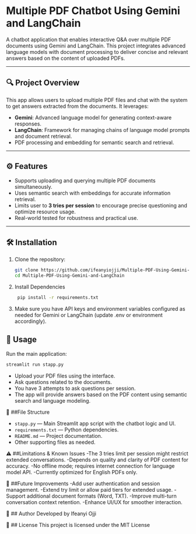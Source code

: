 # Multiple PDF Chatbot Using Gemini and LangChain

A chatbot application that enables interactive Q&A over multiple PDF documents using Gemini and LangChain. This project integrates advanced language models with document processing to deliver concise and relevant answers based on the content of uploaded PDFs.

---

## 🔍 Project Overview

This app allows users to upload multiple PDF files and chat with the system to get answers extracted from the documents. It leverages:

- **Gemini**: Advanced language model for generating context-aware responses.
- **LangChain**: Framework for managing chains of language model prompts and document retrieval.
- PDF processing and embedding for semantic search and retrieval.

---

## ⚙️ Features

- Supports uploading and querying multiple PDF documents simultaneously.
- Uses semantic search with embeddings for accurate information retrieval.
- Limits user to **3 tries per session** to encourage precise questioning and optimize resource usage.
- Real-world tested for robustness and practical use.

---

## 🛠️ Installation

1. Clone the repository:

   ```bash
   git clone https://github.com/ifeanyiojji/Multiple-PDF-Using-Gemini-and-LangChain.git
   cd Multiple-PDF-Using-Gemini-and-LangChain
    ```
2. Install Dependencies
   ```bash
    pip install -r requirements.txt
   ```
3. Make sure you have API keys and environment variables configured as needed for Gemini or LangChain (update .env or environment accordingly).


## 🚀 Usage

Run the main application:

```bash
streamlit run stapp.py
```

- Upload your PDF files using the interface.
- Ask questions related to the documents.
- You have 3 attempts to ask questions per session.
- The app will provide answers based on the PDF content using semantic search and    language modeling.

📄 ##File Structure
- `stapp.py` — Main Streamlit app script with the chatbot logic and UI.
- `requirements.txt` — Python dependencies.
- `README.md` — Project documentation.
- Other supporting files as needed.

⚠️ ##Limitations & Known Issues
-The 3 tries limit per session might restrict extended conversations.
-Depends on quality and clarity of PDF content for accuracy.
-No offline mode; requires internet connection for language model API.
-Currently optimized for English PDFs only.

🌟 ##Future Improvements
-Add user authentication and session management.
-Extend try limit or allow paid tiers for extended usage.
-Support additional document formats (Word, TXT).
-Improve multi-turn conversation context retention.
-Enhance UI/UX for smoother interaction.

👤 ## Author
Developed by Ifeanyi Ojji

📜 ## License
This project is licensed under the MIT License
